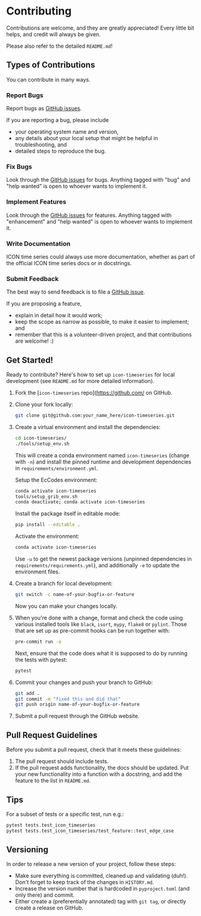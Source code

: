 # Contributing

Contributions are welcome, and they are greatly appreciated! Every little bit helps, and credit will always be given.

Please also refer to the detailed `README.md`!

## Types of Contributions

You can contribute in many ways.

### Report Bugs

Report bugs as [GitHub issues](https://github.com/MeteoSwiss-APN/icon-timeseries/issues).

If you are reporting a bug, please include

- your operating system name and version,
- any details about your local setup that might be helpful in troubleshooting, and
- detailed steps to reproduce the bug.

### Fix Bugs

Look through the [GitHub issues](https://github.com/MeteoSwiss-APN/icon-timeseries/issues) for bugs. Anything tagged with "bug" and "help wanted" is open to whoever wants to implement it.

### Implement Features

Look through the  [GitHub issues](https://github.com/MeteoSwiss-APN/icon-timeseries/issues) for features. Anything tagged with "enhancement" and "help wanted" is open to whoever wants to implement it.

### Write Documentation

ICON time series could always use more documentation, whether as part of the official ICON time series docs or in docstrings.

### Submit Feedback

The best way to send feedback is to file a [GitHub issue]( https://github.com/MeteoSwiss-APN/icon-timeseries/issues).

If you are proposing a feature,

- explain in detail how it would work;
- keep the scope as narrow as possible, to make it easier to implement; and
- remember that this is a volunteer-driven project, and that contributions are welcome! :)

## Get Started!

Ready to contribute? Here's how to set up `icon-timeseries` for local development (see `README.md` for more detailed information).

1. Fork the [`icon-timeseries` repo](https://github.com/ on GitHub.
2. Clone your fork locally:

    ```bash
    git clone git@github.com:your_name_here/icon-timeseries.git
    ```

3. Create a virtual environment and install the dependencies:

    ```bash
    cd icon-timeseries/
    ./tools/setup_env.sh
    ```

    This will create a conda environment named `icon-timeseries` (change with `-n`) and install the pinned runtime and development dependencies in `requirements/environment.yml`.

    Setup the EcCodes environment:

    ```bash
    conda activate icon-timeseries
    tools/setup_grib_env.sh
    conda deactivate; conda activate icon-timeseries
    ```

    Install the package itself in editable mode:

    ```bash
    pip install --editable .
    ```

    Activate the environment:

    ```bash
    conda activate icon-timeseries
    ```

    Use `-u` to get the newest package versions (unpinned dependencies in `requirements/requirements.yml`), and additionally `-e` to update the environment files.

4. Create a branch for local development:

    ```bash
    git switch -c name-of-your-bugfix-or-feature
    ```

    Now you can make your changes locally.

5. When you're done with a change, format and check the code using various installed tools like `black`, `isort`, `mypy`, `flake8` or `pylint`. Those that are set up as pre-commit hooks can be run together with:

    ```bash
    pre-commit run -a
    ```

    Next, ensure that the code does what it is supposed to do by running the tests with pytest:

    ```bash
    pytest
    ```

6. Commit your changes and push your branch to GitHub:

    ```bash
    git add .
    git commit -m "fixed this and did that"
    git push origin name-of-your-bugfix-or-feature
    ```

7. Submit a pull request through the GitHub website.

## Pull Request Guidelines

Before you submit a pull request, check that it meets these guidelines:

1. The pull request should include tests.
2. If the pull request adds functionality, the docs should be updated. Put your new functionality into a function with a docstring, and add the feature to the list in `README.md`.

## Tips

For a subset of tests or a specific test, run e.g.:

```bash
pytest tests.test_icon_timeseries
pytest tests.test_icon_timeseries/test_feature::test_edge_case
```

## Versioning

In order to release a new version of your project, follow these steps:

- Make sure everything is committed, cleaned up and validating (duh!). Don't forget to keep track of the changes in `HISTORY.md`.
- Increase the version number that is hardcoded in `pyproject.toml` (and only there) and commit.
- Either create a (preferentially annotated) tag with `git tag`, or directly create a release on GitHub.
